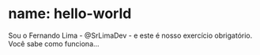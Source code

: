 # name: hello-world

Sou o Fernando Lima - @SrLimaDev - e este é nosso exercício obrigatório.
Você sabe como funciona...
